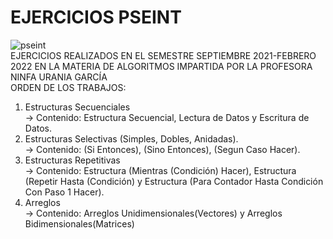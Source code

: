 # EJERCICIOS PSEINT
![pseint](https://user-images.githubusercontent.com/97359949/149092132-948d561b-f19a-4944-8fdc-af7376ffbbaf.png)  
EJERCICIOS REALIZADOS EN EL SEMESTRE SEPTIEMBRE 2021-FEBRERO 2022  EN LA MATERIA  DE ALGORITMOS IMPARTIDA POR LA PROFESORA  NINFA URANIA GARCÍA   
ORDEN DE LOS TRABAJOS:
1. Estructuras Secuenciales  
 -> Contenido: Estructura Secuencial, Lectura de Datos y Escritura de Datos.
2. Estructuras Selectivas (Simples, Dobles, Anidadas).  
-> Contenido: (Si Entonces), (Sino Entonces), (Segun Caso Hacer).  
3. Estructuras Repetitivas  
-> Contenido: Estructura (Mientras (Condición) Hacer), Estructura (Repetir Hasta (Condición) y Estructura (Para Contador Hasta Condición Con Paso 1 Hacer).
4. Arreglos  
-> Contenido: Arreglos Unidimensionales(Vectores) y Arreglos Bidimensionales(Matrices)
